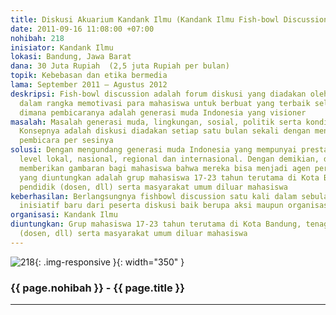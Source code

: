 ```yaml
---
title: Diskusi Akuarium Kandank Ilmu (Kandank Ilmu Fish-bowl Discussion)
date: 2011-09-16 11:08:00 +07:00
nohibah: 218
inisiator: Kandank Ilmu
lokasi: Bandung, Jawa Barat
dana: 30 Juta Rupiah  (2,5 juta Rupiah per bulan)
topik: Kebebasan dan etika bermedia
lama: September 2011 – Agustus 2012
deskripsi: Fish-bowl discussion adalah forum diskusi yang diadakan oleh Kandank Ilmu
  dalam rangka memotivasi para mahasiswa untuk berbuat yang terbaik selama berkuliah
  dimana pembicaranya adalah generasi muda Indonesia yang visioner
masalah: Masalah generasi muda, lingkungan, sosial, politik serta kondisi bangsa.
  Konsepnya adalah diskusi diadakan setiap satu bulan sekali dengan mengundang dua
  pembicara per sesinya
solusi: Dengan mengundang generasi muda Indonesia yang mempunyai prestasi baik di
  level lokal, nasional, regional dan internasional. Dengan demikian, diharapkan dapat
  memberikan gambaran bagi mahasiswa bahwa mereka bisa menjadi agen perubahan. Pihak
  yang diuntungkan adalah grup mahasiswa 17-23 tahun terutama di Kota Bandung, tenaga
  pendidik (dosen, dll) serta masyarakat umum diluar mahasiswa
keberhasilan: Berlangsungnya fishbowl discussion satu kali dalam sebulan dan adanya
  inisiatif baru dari peserta diskusi baik berupa aksi maupun organisasi
organisasi: Kandank Ilmu
diuntungkan: Grup mahasiswa 17-23 tahun terutama di Kota Bandung, tenaga pendidik
  (dosen, dll) serta masyarakat umum diluar mahasiswa
---
```


![218](/static/img/hibahcmb/218.png){: .img-responsive }{: width="350" }

### {{ page.nohibah }} - {{ page.title }}

---
